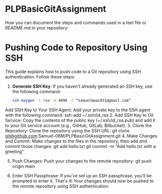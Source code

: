 # PLPBasicGitAssignment
How you can document the steps and commands used in a text file or README.md in your repository:
# Pushing Code to Repository Using SSH

This guide explains how to push code to a Git repository using SSH authentication. Follow these steps:

1. **Generate SSH Key**:
   If you haven't already generated an SSH key, use the following command:
   ```bash
   ssh-keygen -t rsa -b 4096 -C “samuelmwai031@gmail.com”
Add SSH Key to Your SSH Agent: Add your private key to the SSH agent with the following command:
ssh-add ~/.ssh/id_rsa
2.	Add SSH Key to Git Service: Copy the contents of the public key (~/.ssh/id_rsa.pub) and add it to your Git service account (e.g., GitHub, GitLab, Bitbucket).
3.	Clone the Repository: Clone the repository using the SSH URL:
git clone git@github.com:Samuel-06M/PLPBasicGitAssignment.git
4.	Make Changes and Commit: Make changes to the files in the repository, then add and commit those changes:
git add hello.txt
git commit -m "Add hello.txt with a greeting"

5.	Push Changes: Push your changes to the remote repository:
git push origin main

6.	Enter SSH Passphrase: If you've set up an SSH passphrase, you'll be prompted to enter it.
That's it! Your changes should now be pushed to the remote repository using SSH authentication.


